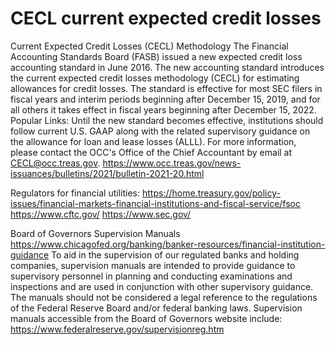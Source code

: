 # CECL current expected credit losses
 
Current Expected Credit Losses (CECL) Methodology
The Financial Accounting Standards Board (FASB) issued a new expected credit loss accounting standard in June 2016. The new accounting standard introduces the current expected credit losses methodology (CECL) for estimating allowances for credit losses. The standard is effective for most SEC filers in fiscal years and interim periods beginning after December 15, 2019, and for all others it takes effect in fiscal years beginning after December 15, 2022.
Popular Links:
Until the new standard becomes effective, institutions should follow current U.S. GAAP along with the related supervisory guidance on the allowance for loan and lease losses (ALLL).
For more information, please contact the OCC's Office of the Chief Accountant by email at CECL@occ.treas.gov.
https://www.occ.treas.gov/news-issuances/bulletins/2021/bulletin-2021-20.html

Regulators for financial utilities:
https://home.treasury.gov/policy-issues/financial-markets-financial-institutions-and-fiscal-service/fsoc
https://www.cftc.gov/
https://www.sec.gov/

Board of Governors Supervision Manuals
https://www.chicagofed.org/banking/banker-resources/financial-institution-guidance
To aid in the supervision of our regulated banks and holding companies, supervision manuals are intended to provide guidance to supervisory personnel in planning and conducting examinations and inspections and are used in conjunction with other supervisory guidance. The manuals should not be considered a legal reference to the regulations of the Federal Reserve Board and/or federal banking laws.
Supervision manuals accessible from the Board of Governors website include:
https://www.federalreserve.gov/supervisionreg.htm

